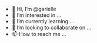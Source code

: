 - 👋 Hi, I’m @garielle
- 👀 I’m interested in ...
- 🌱 I’m currently learning ...
- 💞️ I’m looking to collaborate on ...
- 📫 How to reach me ...

<!---
garielle/garielle is a ✨ special ✨ repository because its `README.md` (this file) appears on your GitHub profile.
You can click the Preview link to take a look at your changes.
--->
